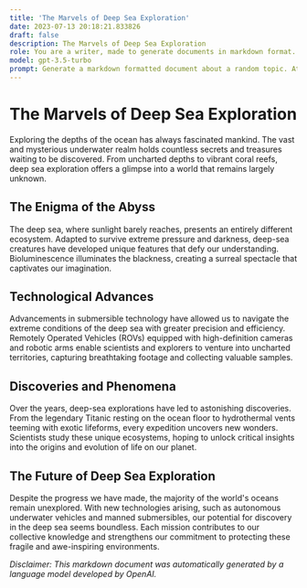 ```yaml
---
title: 'The Marvels of Deep Sea Exploration'
date: 2023-07-13 20:18:21.833826
draft: false
description: The Marvels of Deep Sea Exploration
role: You are a writer, made to generate documents in markdown format. It is very important that all of the documents you generate are in valid markdown format.
model: gpt-3.5-turbo
prompt: Generate a markdown formatted document about a random topic. At the bottom, include a disclaimer explaining that the document was generated by you. The first line of the document should be the title. Make sure that the entire document is in proper markdown format, using a mix of various tags to make the document visually appealing.
---
```


# The Marvels of Deep Sea Exploration

Exploring the depths of the ocean has always fascinated mankind. The vast and mysterious underwater realm holds countless secrets and treasures waiting to be discovered. From uncharted depths to vibrant coral reefs, deep sea exploration offers a glimpse into a world that remains largely unknown.

## The Enigma of the Abyss

The deep sea, where sunlight barely reaches, presents an entirely different ecosystem. Adapted to survive extreme pressure and darkness, deep-sea creatures have developed unique features that defy our understanding. Bioluminescence illuminates the blackness, creating a surreal spectacle that captivates our imagination.

## Technological Advances

Advancements in submersible technology have allowed us to navigate the extreme conditions of the deep sea with greater precision and efficiency. Remotely Operated Vehicles (ROVs) equipped with high-definition cameras and robotic arms enable scientists and explorers to venture into uncharted territories, capturing breathtaking footage and collecting valuable samples.

## Discoveries and Phenomena

Over the years, deep-sea explorations have led to astonishing discoveries. From the legendary Titanic resting on the ocean floor to hydrothermal vents teeming with exotic lifeforms, every expedition uncovers new wonders. Scientists study these unique ecosystems, hoping to unlock critical insights into the origins and evolution of life on our planet.

## The Future of Deep Sea Exploration

Despite the progress we have made, the majority of the world's oceans remain unexplored. With new technologies arising, such as autonomous underwater vehicles and manned submersibles, our potential for discovery in the deep sea seems boundless. Each mission contributes to our collective knowledge and strengthens our commitment to protecting these fragile and awe-inspiring environments.

_Disclaimer: This markdown document was automatically generated by a language model developed by OpenAI._

